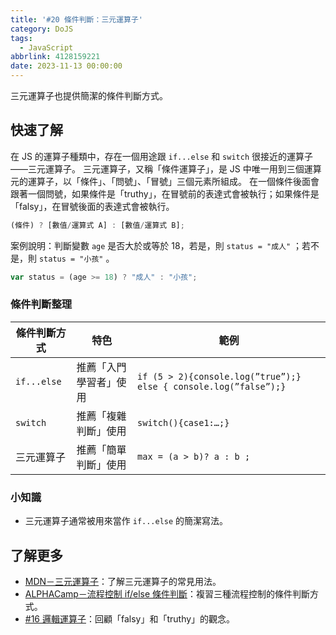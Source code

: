 ```yaml
---
title: '#20 條件判斷：三元運算子'
category: DoJS
tags:
  - JavaScript
abbrlink: 4128159221
date: 2023-11-13 00:00:00
---
```

三元運算子也提供簡潔的條件判斷方式。
<!--more-->
## 快速了解
在 JS 的運算子種類中，存在一個用途跟 `if...else` 和 `switch` 很接近的運算子——三元運算子。
三元運算子，又稱「條件運算子」，是 JS 中唯一用到三個運算元的運算子，以「條件」、「問號」、「冒號」三個元素所組成。
在一個條件後面會跟著一個問號，如果條件是「truthy」，在冒號前的表達式會被執行；如果條件是「falsy」，在冒號後面的表達式會被執行。
```jsx
(條件) ? [數值/運算式 A] : [數值/運算式 B];
```

案例說明：判斷變數 `age` 是否大於或等於 18，若是，則 `status = "成人"` ；若不是，則 `status = "小孩"` 。
```jsx
var status = (age >= 18) ? "成人" : "小孩";
```
### 條件判斷整理
| 條件判斷方式 | 特色 | 範例 |
| --- | --- | --- |
|  `if...else`  | 推薦「入門學習者」使用 |  `if (5 > 2){console.log(”true”);} else { console.log(”false”);}`  |
|  `switch` | 推薦「複雜判斷」使用 |  `switch(){case1:…;}`   |
| 三元運算子 | 推薦「簡單判斷」使用 |  `max = (a > b)? a : b ;` |
### 小知識
- 三元運算子通常被用來當作 `if...else` 的簡潔寫法。
## 了解更多
- [MDN－三元運算子](https://developer.mozilla.org/zh-TW/docs/Web/JavaScript/Reference/Operators/Conditional_operator)：了解三元運算子的常見用法。
- [ALPHACamp－流程控制 if/else 條件判斷](https://javascript.alphacamp.co/condition.html)：複習三種流程控制的條件判斷方式。
- [#16 邏輯運算子](https://chunjull.github.io/javascript/20231109/3042451770/)：回顧「falsy」和「truthy」的觀念。